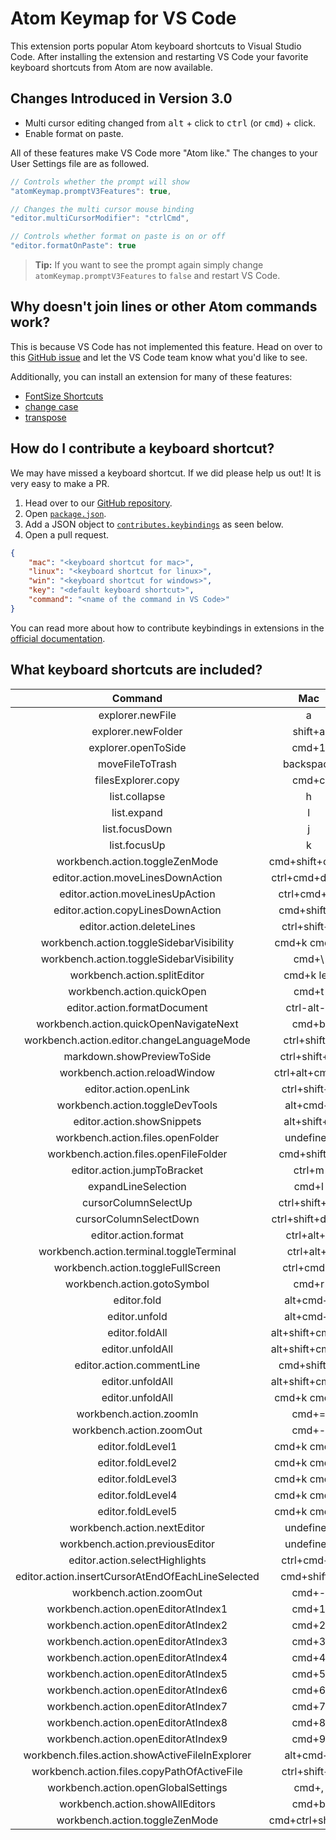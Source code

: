 # Atom Keymap for VS Code

This extension ports popular Atom keyboard shortcuts to Visual Studio Code. After installing the extension and restarting VS Code your favorite keyboard shortcuts from Atom are now available. 

## Changes Introduced in Version 3.0

- Multi cursor editing changed from <kbd>alt</kbd> + click to <kbd>ctrl</kbd> (or <kbd>cmd</kbd>) + click. 
- Enable format on paste. 

All of these features make VS Code more "Atom like." The changes to your User Settings file are as followed. 

```javascript
// Controls whether the prompt will show
"atomKeymap.promptV3Features": true,

// Changes the multi cursor mouse binding
"editor.multiCursorModifier": "ctrlCmd",

// Controls whether format on paste is on or off
"editor.formatOnPaste": true
```

>**Tip:** If you want to see the prompt again simply change `atomKeymap.promptV3Features` to `false` and restart VS Code. 

## Why doesn't join lines or other Atom commands work? 

This is because VS Code has not implemented this feature. Head on over to this [GitHub issue](https://github.com/microsoft/vscode/issues/14316) and let the VS Code team know what you'd like to see. 

Additionally, you can install an extension for many of these features:

* [FontSize Shortcuts](https://marketplace.visualstudio.com/items?itemName=peterjuras.fontsize-shortcuts)
* [change case](https://marketplace.visualstudio.com/items?itemName=wmaurer.change-case)
* [transpose](https://marketplace.visualstudio.com/items?itemName=v4run.transpose)

## How do I contribute a keyboard shortcut?

We may have missed a keyboard shortcut. If we did please help us out! It is very easy to make a PR. 

1. Head over to our [GitHub repository](https://github.com/waderyan/vscode-atom-keybindings). 
2. Open [`package.json`](https://github.com/waderyan/vscode-atom-keybindings/blob/master/package.json). 
3. Add a JSON object to [`contributes.keybindings`](https://github.com/waderyan/vscode-atom-keybindings/blob/master/package.json#L25) as seen below. 
4. Open a pull request. 

```json
{
    "mac": "<keyboard shortcut for mac>",
    "linux": "<keyboard shortcut for linux>",
    "win": "<keyboard shortcut for windows>",
    "key": "<default keyboard shortcut>",
    "command": "<name of the command in VS Code>"
}
```

You can read more about how to contribute keybindings in extensions in the [official documentation](http://code.visualstudio.com/docs/extensionAPI/extension-points#_contributeskeybindings). 

## What keyboard shortcuts are included?

| Command | Mac | Windows | Linux |
| :---------: | :---------: | :---------: | :----------: |
| explorer.newFile | a | a | a |
| explorer.newFolder | shift+a | shift+a | shift+a |
| explorer.openToSide | cmd+1 | ctrl+1 | ctrl+1 |
| moveFileToTrash | backspace | backspace | backspace |
| filesExplorer.copy | cmd+c | ctrl+c | ctrl+c |
| list.collapse | h | h | h |
| list.expand | l | l | l |
| list.focusDown | j | j | j |
| list.focusUp | k | k | k |
| workbench.action.toggleZenMode | cmd+shift+ctrl+f | shift+f11 | shift+f11 |
| editor.action.moveLinesDownAction | ctrl+cmd+down | ctrl+down | ctrl+down |
| editor.action.moveLinesUpAction | ctrl+cmd+up | ctrl+up | ctrl+up |
| editor.action.copyLinesDownAction | cmd+shift+d | ctrl+shift+d | ctrl+shift+d |
| editor.action.deleteLines | ctrl+shift+k | ctrl+shift+k | ctrl+shift+k |
| workbench.action.toggleSidebarVisibility | cmd+k cmd+b | ctrl+k ctrl+b | ctrl+k ctrl+b |
| workbench.action.toggleSidebarVisibility | cmd+\ | ctrl+\ | ctrl+\ |
| workbench.action.splitEditor | cmd+k left | ctrl+k left | ctrl+k left |
| workbench.action.quickOpen | cmd+t | ctrl+t | undefined |
| editor.action.formatDocument | ctrl-alt-b | undefined | undefined |
| workbench.action.quickOpenNavigateNext | cmd+b | ctrl+b | ctrl+b |
| workbench.action.editor.changeLanguageMode | ctrl+shift+l | ctrl+shift+l | ctrl+shift+l |
| markdown.showPreviewToSide | ctrl+shift+m | ctrl+shift+m | ctrl+shift+m |
| workbench.action.reloadWindow | ctrl+alt+cmd+l | alt+ctrl+r | alt+ctrl+r |
| editor.action.openLink | ctrl+shift+o | undefined | undefined |
| workbench.action.toggleDevTools | alt+cmd+i | ctrl+alt+i | ctrl+alt+i |
| editor.action.showSnippets | alt+shift+s | alt+shift+s | alt+shift+s |
| workbench.action.files.openFolder | undefined | ctrl+shift+o | ctrl+shift+o |
| workbench.action.files.openFileFolder | cmd+shift+o | undefined | undefined |
| editor.action.jumpToBracket | ctrl+m | ctrl+m | ctrl+m |
| expandLineSelection | cmd+l | ctrl+l | ctrl+l |
| cursorColumnSelectUp | ctrl+shift+up | undefined | shift+alt+up |
| cursorColumnSelectDown | ctrl+shift+down | undefined | shift+alt+down |
| editor.action.format | ctrl+alt+b | alt+shift+f | ctrl+shift+i |
| workbench.action.terminal.toggleTerminal | ctrl+alt+t | ctrl+` | ctrl+` |
| workbench.action.toggleFullScreen | ctrl+cmd+f | f11 | f11 |
| workbench.action.gotoSymbol | cmd+r | ctrl+r | ctrl+r |
| editor.fold | alt+cmd+[ | ctrl+alt+/ | ctrl+alt+/ |
| editor.unfold | alt+cmd+] | ctrl+alt+/ | ctrl+alt+/ |
| editor.foldAll | alt+shift+cmd+[ | ctrl+alt+[ | ctrl+alt+[ |
| editor.unfoldAll | alt+shift+cmd+] | ctrl+alt+] | ctrl+alt+] |
| editor.action.commentLine | cmd+shift+7 | undefined | undefined |
| editor.unfoldAll | alt+shift+cmd+] | ctrl+alt+] | ctrl+alt+] |
| editor.unfoldAll | cmd+k cmd-0 | undefined | undefined |
| workbench.action.zoomIn | cmd+= | undefined | undefined |
| workbench.action.zoomOut | cmd+- | undefined | undefined |
| editor.foldLevel1 | cmd+k cmd+1 | ctrl+k ctrl+1 | ctrl+k ctrl+1 |
| editor.foldLevel2 | cmd+k cmd+2 | ctrl+k ctrl+2 | ctrl+k ctrl+2 |
| editor.foldLevel3 | cmd+k cmd+3 | ctrl+k ctrl+3 | ctrl+k ctrl+3 |
| editor.foldLevel4 | cmd+k cmd+4 | ctrl+k ctrl+4 | ctrl+k ctrl+4 |
| editor.foldLevel5 | cmd+k cmd+5 | ctrl+k ctrl+5 | ctrl+k ctrl+5 |
| workbench.action.nextEditor | undefined | ctrl+pagedown | ctrl+pagedown |
| workbench.action.previousEditor | undefined | ctrl+pageup | ctrl+pageup |
| editor.action.selectHighlights | ctrl+cmd+g | alt+f3 | alt+f3 |
| editor.action.insertCursorAtEndOfEachLineSelected | cmd+shift+l | alt+shift+l | alt+shift+l |
| workbench.action.zoomOut | cmd+- | ctrl+- | ctrl+- |
| workbench.action.openEditorAtIndex1 | cmd+1 | alt+1 | alt+1 |
| workbench.action.openEditorAtIndex2 | cmd+2 | alt+2 | alt+2 |
| workbench.action.openEditorAtIndex3 | cmd+3 | alt+3 | alt+3 |
| workbench.action.openEditorAtIndex4 | cmd+4 | alt+4 | alt+4 |
| workbench.action.openEditorAtIndex5 | cmd+5 | alt+5 | alt+5 |
| workbench.action.openEditorAtIndex6 | cmd+6 | alt+6 | alt+6 |
| workbench.action.openEditorAtIndex7 | cmd+7 | alt+7 | alt+7 |
| workbench.action.openEditorAtIndex8 | cmd+8 | alt+8 | alt+8 |
| workbench.action.openEditorAtIndex9 | cmd+9 | alt+9 | alt+9 |
| workbench.files.action.showActiveFileInExplorer | alt+cmd+\ | ctrl+shift+\ | ctrl+shift+\ |
| workbench.action.files.copyPathOfActiveFile | ctrl+shift+c | ctrl+shift+c | ctrl+shift+c |
| workbench.action.openGlobalSettings | cmd+, | ctrl+, | ctrl+, |
| workbench.action.showAllEditors | cmd+b | ctrl+b | ctrl+b |
| workbench.action.toggleZenMode | cmd+ctrl+shift+f | shift+f11 | shift+f11 |
